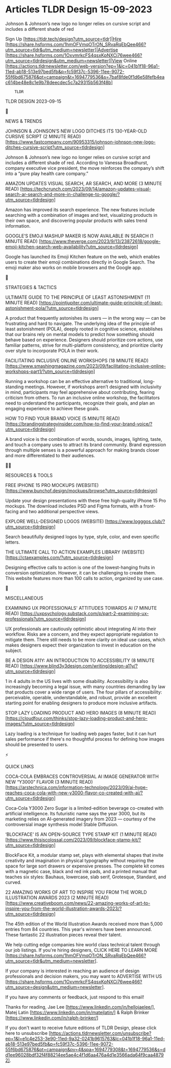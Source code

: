# Articles TLDR Design 15-09-2023

Johnson & Johnson’s new logo no longer relies on cursive script and
includes a different shade of red  

Sign Up [https://tldr.tech/design?utm_source=tldr]|Hire
[https://share.hsforms.com/1hmOFVmqOTrON_SRvaRqEbQee466?utm_source=tldr&utm_medium=newsletter]|Advertise
[https://share.hsforms.com/1OxvmrkcFS4qsxKpNXCi76wee466?utm_source=tldrdesign&utm_medium=newsletter]|View
Online
[https://actions.tldrnewsletter.com/web-version?ep=1&lc=041b1f18-96a1-11ed-ab18-513e97bed5fb&p=fc59f37c-5396-11ee-9072-55f6bd675876&pt=campaign&t=1694779536&s=7baf8fde0f1d6e58fefb4eac614be48e8c1e9b78deecdec5c7a29315b563f48b]


		TLDR 

TLDR DESIGN 2023-09-15

📱 

NEWS & TRENDS

JOHNSON & JOHNSON’S NEW LOGO DITCHES ITS 130-YEAR-OLD CURSIVE SCRIPT
(2 MINUTE READ)
[https://www.fastcompany.com/90953315/johnson-johnson-new-logo-ditches-cursive-script?utm_source=tldrdesign]

Johnson & Johnson’s new logo no longer relies on cursive script and
includes a different shade of red. According to Vanessa Broadhurst,
company executive vice president, the move reinforces the company’s
shift into a “pure play health care company.” 

AMAZON UPDATES VISUAL SEARCH, AR SEARCH, AND MORE (3 MINUTE READ)
[https://techcrunch.com/2023/09/14/amazon-updates-visual-search-ar-search-and-more-in-challenge-to-google/?utm_source=tldrdesign]

Amazon has improved its search experience. The new features include
searching with a combination of images and text, visualizing products
in their own space, and discovering popular products with sales trend
information. 

GOOGLE’S EMOJI MASHUP MAKER IS NOW AVAILABLE IN SEARCH (1 MINUTE
READ)
[https://www.theverge.com/2023/9/13/23872618/google-emoji-kitchen-search-web-availability?utm_source=tldrdesign]

Google has launched its Emoji Kitchen feature on the web, which
enables users to create their emoji combinations directly in Google
Search. The emoji maker also works on mobile browsers and the Google
app. 

🚀 

STRATEGIES & TACTICS

ULTIMATE GUIDE TO THE PRINCIPLE OF LEAST ASTONISHMENT (11 MINUTE READ)
[https://pointjupiter.com/ultimate-guide-principle-of-least-astonishment-pola/?utm_source=tldrdesign]

A product that frequently astonishes its users — in the wrong way
— can be frustrating and hard to navigate. The underlying idea of
the principle of least astonishment (POLA), deeply rooted in cognitive
science, establishes that our brains rely on mental models to predict
how something should behave based on experience. Designers should
prioritize core actions, use familiar patterns, strive for
multi-platform consistency, and prioritize clarity over style to
incorporate POLA in their work. 

FACILITATING INCLUSIVE ONLINE WORKSHOPS (18 MINUTE READ)
[https://www.smashingmagazine.com/2023/09/facilitating-inclusive-online-workshops-part1/?utm_source=tldrdesign]

Running a workshop can be an effective alternative to traditional,
long-standing meetings. However, if workshops aren’t designed with
inclusivity in mind, participants may feel apprehensive about
contributing, fearing criticism from others. To run an inclusive
online workshop, the facilitators need to understand the participants,
recognize their goals, and plan an engaging experience to achieve
these goals. 

HOW TO FIND YOUR BRAND VOICE (5 MINUTE READ)
[https://brandingstrategyinsider.com/how-to-find-your-brand-voice/?utm_source=tldrdesign]

A brand voice is the combination of words, sounds, images, lighting,
taste, and touch a company uses to attract its brand community. Brand
expression through multiple senses is a powerful approach for making
brands closer and more differentiated to their audiences. 

🧑‍💻 

RESOURCES & TOOLS

FREE IPHONE 15 PRO MOCKUPS (WEBSITE)
[https://www.bunchof.design/mockups/browse?utm_source=tldrdesign]

Update your design presentations with these free high-quality iPhone
15 Pro mockups. The download includes PSD and Figma formats, with a
front-facing and two additional perspective views. 

EXPLORE WELL-DESIGNED LOGOS (WEBSITE)
[https://www.logggos.club/?utm_source=tldrdesign]

Search beautifully designed logos by type, style, color, and even
specific letters. 

THE ULTIMATE CALL TO ACTION EXAMPLES LIBRARY (WEBSITE)
[https://ctaexamples.com/?utm_source=tldrdesign]

Designing effective calls to action is one of the lowest-hanging
fruits in conversion optimization. However, it can be challenging to
create them. This website features more than 100 calls to action,
organized by use case. 

🎁 

MISCELLANEOUS

EXAMINING UX PROFESSIONALS' ATTITUDES TOWARDS AI (7 MINUTE READ)
[https://uxpsychology.substack.com/p/part-2-examining-ux-professionals?utm_source=tldrdesign]

UX professionals are cautiously optimistic about integrating AI into
their workflow. Risks are a concern, and they expect appropriate
regulation to mitigate them. There still needs to be more clarity on
ideal use cases, which makes designers expect their organization to
invest in education on the subject. 

BE A DESIGN A11Y: AN INTRODUCTION TO ACCESSIBILITY (8 MINUTE READ)
[https://www.blind3y3design.com/writing/design-a11y/?utm_source=tldrdesign]

1 in 4 adults in the US lives with some disability. Accessibility is
also increasingly becoming a legal issue, with many countries
demanding by law that products cover a wide range of users. The four
pillars of accessibility: perceivable, operable, understandable, and
robust, provide an excellent starting point for enabling designers to
produce more inclusive artifacts. 

STOP LAZY LOADING PRODUCT AND HERO IMAGES (8 MINUTE READ)
[https://cloudfour.com/thinks/stop-lazy-loading-product-and-hero-images/?utm_source=tldrdesign]

Lazy loading is a technique for loading web pages faster, but it can
hurt sales performance if there's no thoughtful process for defining
how images should be presented to users. 

⚡ 

QUICK LINKS

COCA-COLA EMBRACES CONTROVERSIAL AI IMAGE GENERATOR WITH NEW
“Y3000” FLAVOR (3 MINUTE READ)
[https://arstechnica.com/information-technology/2023/09/ai-hype-reaches-coca-cola-with-new-y3000-flavor-co-created-with-ai/?utm_source=tldrdesign]

Coca‑Cola Y3000 Zero Sugar is a limited-edition beverage co-created
with artificial intelligence. Its futuristic name says the year 3000,
but its marketing relies on AI-generated imagery from 2023 —
courtesy of the controversial image synthesis model Stable Diffusion. 

‘BLOCKFACE’ IS AN OPEN-SOURCE TYPE STAMP KIT (1 MINUTE READ)
[https://www.thisiscolossal.com/2023/09/blockface-stamp-kit/?utm_source=tldrdesign]

BlockFace Kit, a modular stamp set, plays with elemental shapes that
invite creativity and imagination in physical typography without
requiring the space for large sort drawers or expensive presses. The
complete kit comes with a magnetic case, black and red ink pads, and a
printed manual that teaches six styles: Bauhaus, lowercase, slab
serif, Grotesque, Standard, and curved. 

22 AMAZING WORKS OF ART TO INSPIRE YOU FROM THE WORLD ILLUSTRATION
AWARDS 2023 (2 MINUTE READ)
[https://www.creativeboom.com/news/22-amazing-works-of-art-to-inspire-you-from-the-world-illustration-awards-2023/?utm_source=tldrdesign]

The 45th edition of the World Illustration Awards received more than
5,000 entries from 84 countries. This year's winners have been
announced. These fantastic 22 illustration pieces reveal their talent.


 We help cutting edge companies hire world class technical talent
through our job listings. If you're hiring designers, CLICK HERE TO
LEARN MORE
[https://share.hsforms.com/1hmOFVmqOTrON_SRvaRqEbQee466?utm_source=tldr&utm_medium=newsletter].


If your company is interested in reaching an audience of design
professionals and decision makers, you may want to ADVERTISE WITH US
[https://share.hsforms.com/1OxvmrkcFS4qsxKpNXCi76wee466?utm_source=design&utm_medium=newsletter].


If you have any comments or feedback, just respond to this email! 

Thanks for reading, 
Jae Lee [https://www.linkedin.com/in/hellojaelee/], Matej Latin
[https://www.linkedin.com/in/matejlatin/] & Ralph Brinker
[https://www.linkedin.com/in/ralph-brinker/] 

If you don't want to receive future editions of TLDR Design,
please click here to unsubscribe
[https://actions.tldrnewsletter.com/unsubscribe?ep=1&l=e1c4e253-3e90-11ed-9a32-0241b9615763&lc=041b1f18-96a1-11ed-ab18-513e97bed5fb&p=fc59f37c-5396-11ee-9072-55f6bd675876&pt=campaign&pv=4&spa=1694779308&t=1694779536&s=dd1ee96028bdf32f4f88214ee5ae4c4f1d6aa476a4d1e3566ada64f9caa48792].